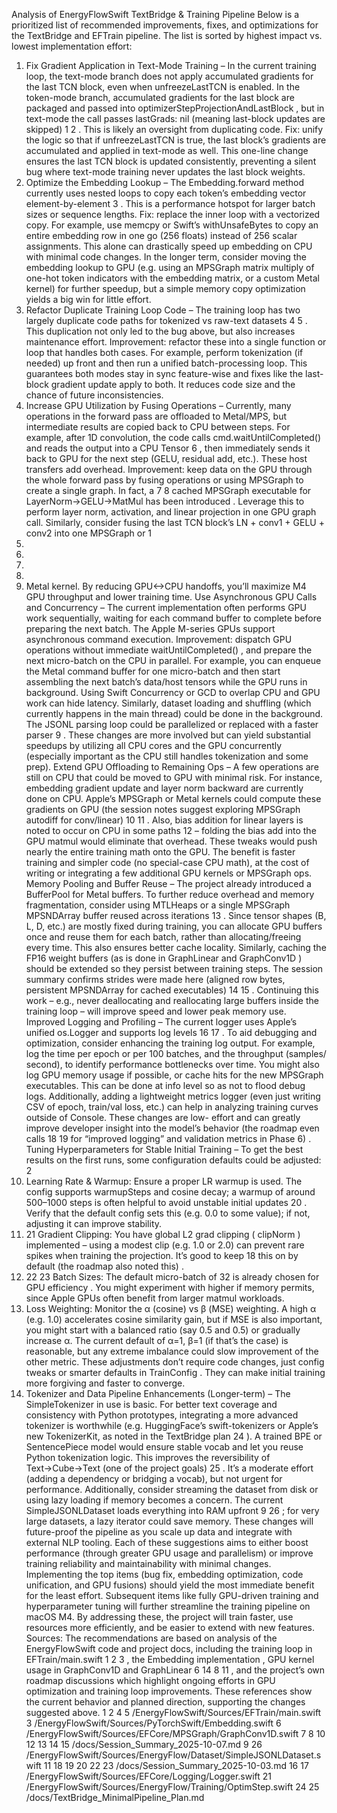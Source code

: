Analysis of EnergyFlowSwift TextBridge & Training
Pipeline
Below is a prioritized list of recommended improvements, fixes, and optimizations for the TextBridge and
EFTrain pipeline. The list is sorted by highest impact vs. lowest implementation effort:

1.  Fix Gradient Application in Text-Mode Training – In the current training loop, the text-mode
    branch does not apply accumulated gradients for the last TCN block, even when
    unfreezeLastTCN is enabled. In the token-mode branch, accumulated gradients for the last block
    are packaged and passed into optimizerStepProjectionAndLastBlock , but in text-mode the
    call passes lastGrads: nil (meaning last-block updates are skipped) 1 2
    . This is likely an
    oversight from duplicating code. Fix: unify the logic so that if unfreezeLastTCN is true, the last
    block’s gradients are accumulated and applied in text-mode as well. This one-line change ensures
    the last TCN block is updated consistently, preventing a silent bug where text-mode training never
    updates the last block weights.
2.  Optimize the Embedding Lookup – The Embedding.forward method currently uses nested
    loops to copy each token’s embedding vector element-by-element 3
    . This is a performance hotspot
    for larger batch sizes or sequence lengths. Fix: replace the inner loop with a vectorized copy. For
    example, use memcpy or Swift’s withUnsafeBytes to copy an entire embedding row in one go
    (256 floats) instead of 256 scalar assignments. This alone can drastically speed up embedding on
    CPU with minimal code changes. In the longer term, consider moving the embedding lookup to GPU
    (e.g. using an MPSGraph matrix multiply of one-hot token indicators with the embedding matrix, or
    a custom Metal kernel) for further speedup, but a simple memory copy optimization yields a big win
    for little effort.
3.  Refactor Duplicate Training Loop Code – The training loop has two largely duplicate code paths for
    tokenized vs raw-text datasets 4 5
    . This duplication not only led to the bug above, but also
    increases maintenance effort. Improvement: refactor these into a single function or loop that
    handles both cases. For example, perform tokenization (if needed) up front and then run a unified
    batch-processing loop. This guarantees both modes stay in sync feature-wise and fixes like the last-
    block gradient update apply to both. It reduces code size and the chance of future inconsistencies.
4.  Increase GPU Utilization by Fusing Operations – Currently, many operations in the forward pass
    are offloaded to Metal/MPS, but intermediate results are copied back to CPU between steps. For
    example, after 1D convolution, the code calls cmd.waitUntilCompleted() and reads the output
    into a CPU Tensor 6
    , then immediately sends it back to GPU for the next step (GELU, residual
    add, etc.). These host transfers add overhead. Improvement: keep data on the GPU through the
    whole forward pass by fusing operations or using MPSGraph to create a single graph. In fact, a
    7 8
    cached MPSGraph executable for LayerNorm→GELU→MatMul has been introduced .
    Leverage this to perform layer norm, activation, and linear projection in one GPU graph call.
    Similarly, consider fusing the last TCN block’s LN + conv1 + GELU + conv2 into one MPSGraph or
    1
5.
6.
7.
8.
9.  Metal kernel. By reducing GPU<->CPU handoffs, you’ll maximize M4 GPU throughput and lower
    training time.
    Use Asynchronous GPU Calls and Concurrency – The current implementation often performs GPU
    work sequentially, waiting for each command buffer to complete before preparing the next batch.
    The Apple M-series GPUs support asynchronous command execution. Improvement: dispatch GPU
    operations without immediate waitUntilCompleted() , and prepare the next micro-batch on the
    CPU in parallel. For example, you can enqueue the Metal command buffer for one micro-batch and
    then start assembling the next batch’s data/host tensors while the GPU runs in background. Using
    Swift Concurrency or GCD to overlap CPU and GPU work can hide latency. Similarly, dataset loading
    and shuffling (which currently happens in the main thread) could be done in the background. The
    JSONL parsing loop could be parallelized or replaced with a faster parser 9
    . These changes are
    more involved but can yield substantial speedups by utilizing all CPU cores and the GPU concurrently
    (especially important as the CPU still handles tokenization and some prep).
    Extend GPU Offloading to Remaining Ops – A few operations are still on CPU that could be moved
    to GPU with minimal risk. For instance, embedding gradient update and layer norm backward are
    currently done on CPU. Apple’s MPSGraph or Metal kernels could compute these gradients on GPU
    (the session notes suggest exploring MPSGraph autodiff for conv/linear) 10 11
    . Also, bias addition
    for linear layers is noted to occur on CPU in some paths 12
    – folding the bias add into the GPU
    matmul would eliminate that overhead. These tweaks would push nearly the entire training math
    onto the GPU. The benefit is faster training and simpler code (no special-case CPU math), at the cost
    of writing or integrating a few additional GPU kernels or MPSGraph ops.
    Memory Pooling and Buffer Reuse – The project already introduced a BufferPool for Metal
    buffers. To further reduce overhead and memory fragmentation, consider using MTLHeaps or a
    single MPSGraph MPSNDArray buffer reused across iterations 13
    . Since tensor shapes (B, L, D,
    etc.) are mostly fixed during training, you can allocate GPU buffers once and reuse them for each
    batch, rather than allocating/freeing every time. This also ensures better cache locality. Similarly,
    caching the FP16 weight buffers (as is done in GraphLinear and GraphConv1D ) should be
    extended so they persist between training steps. The session summary confirms strides were made
    here (aligned row bytes, persistent MPSNDArray for cached executables) 14 15
    . Continuing this
    work – e.g., never deallocating and reallocating large buffers inside the training loop – will improve
    speed and lower peak memory use.
    Improved Logging and Profiling – The current logger uses Apple’s unified os.Logger and
    supports log levels 16 17
    . To aid debugging and optimization, consider enhancing the training log
    output. For example, log the time per epoch or per 100 batches, and the throughput (samples/
    second), to identify performance bottlenecks over time. You might also log GPU memory usage if
    possible, or cache hits for the new MPSGraph executables. This can be done at info level so as not to
    flood debug logs. Additionally, adding a lightweight metrics logger (even just writing CSV of epoch,
    train/val loss, etc.) can help in analyzing training curves outside of Console. These changes are low-
    effort and can greatly improve developer insight into the model’s behavior (the roadmap even calls
    18 19
    for “improved logging” and validation metrics in Phase 6) .
    Tuning Hyperparameters for Stable Initial Training – To get the best results on the first runs,
    some configuration defaults could be adjusted:
    2
10. Learning Rate & Warmup: Ensure a proper LR warmup is used. The config supports warmupSteps
    and cosine decay; a warmup of around 500–1000 steps is often helpful to avoid unstable initial
    updates 20
    . Verify that the default config sets this (e.g. 0.0 to some value); if not, adjusting it can
    improve stability.
11. 21
    Gradient Clipping: You have global L2 grad clipping ( clipNorm ) implemented – using a
    modest clip (e.g. 1.0 or 2.0) can prevent rare spikes when training the projection. It’s good to keep
    18
    this on by default (the roadmap also noted this) .
12. 22 23
    Batch Sizes: The default micro-batch of 32 is already chosen for GPU efficiency . You might
    experiment with higher if memory permits, since Apple GPUs often benefit from larger matmul
    workloads.
13. Loss Weighting: Monitor the α (cosine) vs β (MSE) weighting. A high α (e.g. 1.0) accelerates cosine
    similarity gain, but if MSE is also important, you might start with a balanced ratio (say 0.5 and 0.5) or
    gradually increase α. The current default of α=1, β=1 (if that’s the case) is reasonable, but any
    extreme imbalance could slow improvement of the other metric.
    These adjustments don’t require code changes, just config tweaks or smarter defaults in
    TrainConfig . They can make initial training more forgiving and faster to converge.
14. Tokenizer and Data Pipeline Enhancements (Longer-term) – The SimpleTokenizer in use is basic.
    For better text coverage and consistency with Python prototypes, integrating a more advanced
    tokenizer is worthwhile (e.g. HuggingFace’s swift-tokenizers or Apple’s new TokenizerKit, as
    noted in the TextBridge plan 24
    ). A trained BPE or SentencePiece model would ensure stable vocab
    and let you reuse Python tokenization logic. This improves the reversibility of Text→Cube→Text
    (one of the project goals) 25
    . It’s a moderate effort (adding a dependency or bridging a vocab), but
    not urgent for performance. Additionally, consider streaming the dataset from disk or using lazy
    loading if memory becomes a concern. The current SimpleJSONLDataset loads everything into
    RAM upfront 9 26
    ; for very large datasets, a lazy iterator could save memory. These changes will
    future-proof the pipeline as you scale up data and integrate with external NLP tooling.
    Each of these suggestions aims to either boost performance (through greater GPU usage and parallelism)
    or improve training reliability and maintainability with minimal changes. Implementing the top items
    (bug fix, embedding optimization, code unification, and GPU fusions) should yield the most immediate
    benefit for the least effort. Subsequent items like fully GPU-driven training and hyperparameter tuning will
    further streamline the training pipeline on macOS M4. By addressing these, the project will train faster, use
    resources more efficiently, and be easier to extend with new features.
    Sources: The recommendations are based on analysis of the EnergyFlowSwift code and project docs,
    including the training loop in EFTrain/main.swift 1 2 3
    , the Embedding implementation , GPU kernel
    usage in GraphConv1D and GraphLinear 6 14 8 11
    , and the project’s own roadmap discussions
    which highlight ongoing efforts in GPU optimization and training loop improvements. These references
    show the current behavior and planned direction, supporting the changes suggested above.
    1 2 4 5 /EnergyFlowSwift/Sources/EFTrain/main.swift
    3 /EnergyFlowSwift/Sources/PyTorchSwift/Embedding.swift
    6 /EnergyFlowSwift/Sources/EFCore/MPSGraph/GraphConv1D.swift
    7 8 10 12 13 14 15 /docs/Session_Summary_2025-10-07.md
    9 26 /EnergyFlowSwift/Sources/EnergyFlow/Dataset/SimpleJSONLDataset.swift
    11 18 19 20 22 23 /docs/Session_Summary_2025-10-03.md
    16 17 /EnergyFlowSwift/Sources/EFCore/Logging/Logger.swift
    21 /EnergyFlowSwift/Sources/EnergyFlow/Training/OptimStep.swift
    24 25 /docs/TextBridge_MinimalPipeline_Plan.md

